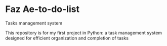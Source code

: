 # Faz Ae-to-do-list
Tasks management system

This repository is for my first project in Python: a task management system designed for efficient organization and completion of tasks
